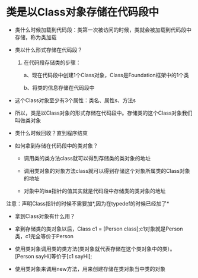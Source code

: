 # 类是以Class对象存储在代码段中

* 类什么时候加载到代码段：类第一次被访问的时候，类就会被加载到代码段中存储，称为类加载
* 类以什么形式存储在代码段？

  1. 在代码段存储类的步骤：

     a、现在代码段中创建1个Class对象，Class是Foundation框架中的1个类

     b、将类的信息存储在代码段中

* 这个Class对象至少有3个属性：类名、属性s、方法s

* 所以，类是以Class对象的形式存储在代码段中。存储类的这个Class对象我们叫做类对象

* 类什么时候回收？直到程序结束

* 如何拿到存储在代码段中的类对象？

  * 调用类的类方法class就可以得到存储类的类对象的地址

  * 调用类对象的对象方法class就可以得到存储这个对象所属类的Class对象的地址

  * 对象中的isa指针的值其实就是代码段中存储类的类对象的地址

注意：声明Class指针的时候不需要加\*,因为在typedef的时候已经加了\*

* 拿到Class对象有什么用？

* 拿到存储类的类对象以后，Class c1 = \[Person class\];c1对象就是Person类，c1完全等价于Person

* 使用类对象调用类的类方法\(类对象就代表存储在这个类对象中的类）。\[Person sayHi\]等价于\[c1 sayHi\];

* 使用类对象来调用new方法，用来创建存储在类对象当中类的对象



